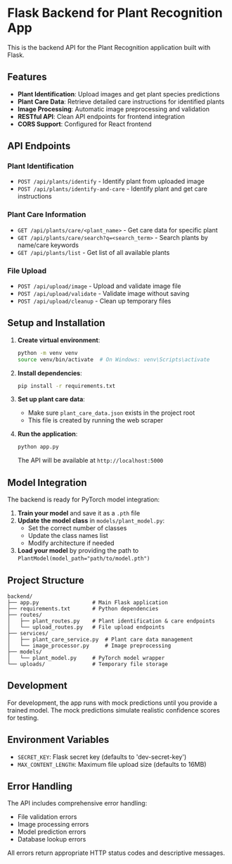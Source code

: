 # Flask Backend for Plant Recognition App

This is the backend API for the Plant Recognition application built with Flask.

## Features

- **Plant Identification**: Upload images and get plant species predictions
- **Plant Care Data**: Retrieve detailed care instructions for identified plants
- **Image Processing**: Automatic image preprocessing and validation
- **RESTful API**: Clean API endpoints for frontend integration
- **CORS Support**: Configured for React frontend

## API Endpoints

### Plant Identification
- `POST /api/plants/identify` - Identify plant from uploaded image
- `POST /api/plants/identify-and-care` - Identify plant and get care instructions

### Plant Care Information
- `GET /api/plants/care/<plant_name>` - Get care data for specific plant
- `GET /api/plants/care/search?q=<search_term>` - Search plants by name/care keywords
- `GET /api/plants/list` - Get list of all available plants

### File Upload
- `POST /api/upload/image` - Upload and validate image file
- `POST /api/upload/validate` - Validate image without saving
- `POST /api/upload/cleanup` - Clean up temporary files

## Setup and Installation

1. **Create virtual environment**:
   ```bash
   python -m venv venv
   source venv/bin/activate  # On Windows: venv\Scripts\activate
   ```

2. **Install dependencies**:
   ```bash
   pip install -r requirements.txt
   ```

3. **Set up plant care data**:
   - Make sure `plant_care_data.json` exists in the project root
   - This file is created by running the web scraper

4. **Run the application**:
   ```bash
   python app.py
   ```

   The API will be available at `http://localhost:5000`

## Model Integration

The backend is ready for PyTorch model integration:

1. **Train your model** and save it as a `.pth` file
2. **Update the model class** in `models/plant_model.py`:
   - Set the correct number of classes
   - Update the class names list
   - Modify architecture if needed
3. **Load your model** by providing the path to `PlantModel(model_path="path/to/model.pth")`

## Project Structure

```
backend/
├── app.py                 # Main Flask application
├── requirements.txt       # Python dependencies
├── routes/
│   ├── plant_routes.py    # Plant identification & care endpoints
│   └── upload_routes.py   # File upload endpoints
├── services/
│   ├── plant_care_service.py  # Plant care data management
│   └── image_processor.py     # Image preprocessing
├── models/
│   └── plant_model.py     # PyTorch model wrapper
└── uploads/               # Temporary file storage
```

## Development

For development, the app runs with mock predictions until you provide a trained model. The mock predictions simulate realistic confidence scores for testing.

## Environment Variables

- `SECRET_KEY`: Flask secret key (defaults to 'dev-secret-key')
- `MAX_CONTENT_LENGTH`: Maximum file upload size (defaults to 16MB)

## Error Handling

The API includes comprehensive error handling:
- File validation errors
- Image processing errors
- Model prediction errors
- Database lookup errors

All errors return appropriate HTTP status codes and descriptive messages.
